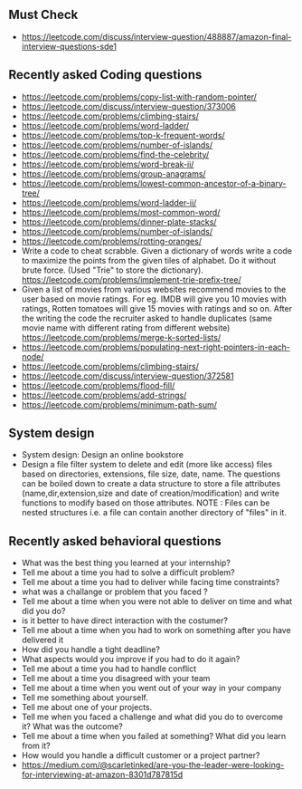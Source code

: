 ## Must Check

- https://leetcode.com/discuss/interview-question/488887/amazon-final-interview-questions-sde1

## Recently asked Coding questions

- https://leetcode.com/problems/copy-list-with-random-pointer/
- https://leetcode.com/discuss/interview-question/373006
- https://leetcode.com/problems/climbing-stairs/
- https://leetcode.com/problems/word-ladder/
- https://leetcode.com/problems/top-k-frequent-words/
- https://leetcode.com/problems/number-of-islands/
- https://leetcode.com/problems/find-the-celebrity/
- https://leetcode.com/problems/word-break-ii/
- https://leetcode.com/problems/group-anagrams/
- https://leetcode.com/problems/lowest-common-ancestor-of-a-binary-tree/
- https://leetcode.com/problems/word-ladder-ii/
- https://leetcode.com/problems/most-common-word/
- https://leetcode.com/problems/dinner-plate-stacks/
- https://leetcode.com/problems/number-of-islands/
- https://leetcode.com/problems/rotting-oranges/
- Write a code to cheat scrabble. Given a dictionary of words write a code to maximize the points from the given tiles of alphabet. Do it without brute force. (Used "Trie" to store the dictionary). https://leetcode.com/problems/implement-trie-prefix-tree/
- Given a list of movies from various websites recommend movies to the user based on movie ratings. For eg. IMDB will give you 10 movies with ratings, Rotten tomatoes will give 15 movies with ratings and so on. After the writing the code the recruiter asked to handle duplicates (same movie name with different rating from different website) https://leetcode.com/problems/merge-k-sorted-lists/
- https://leetcode.com/problems/populating-next-right-pointers-in-each-node/
- https://leetcode.com/problems/climbing-stairs/
- https://leetcode.com/discuss/interview-question/372581
- https://leetcode.com/problems/flood-fill/
- https://leetcode.com/problems/add-strings/
- https://leetcode.com/problems/minimum-path-sum/


## System design

- System design: Design an online bookstore
- Design a file filter system to delete and edit (more like access) files based on directories, extensions, file size, date, name. The questions can be boiled down to create a data structure to store a file attributes (name,dir,extension,size and date of creation/modification) and write functions to modify based on those attributes. NOTE : Files can be nested structures i.e. a file can contain another directory of "files" in it.

## Recently asked behavioral questions

- What was the best thing you learned at your internship? 
- Tell me about a time you had to solve a difficult problem? 
- Tell me about a time you had to deliver while facing time constraints?
- what was a challange or problem that you faced ?
- Tell me about a time when you were not able to deliver on time and what did you do?
- is it better to have direct interaction with the costumer?
- Tell me about a time when you had to work on something after you have delivered it
- How did you handle a tight deadline?
- What aspects would you improve if you had to do it again?
- Tell me about a time you had to handle conflict
- Tell me about a time you disagreed with your team
- Tell me about a time when you went out of your way in your company
- Tell me something about yourself.
- Tell me about one of your projects.
- Tell me when you faced a challenge and what did you do to overcome it? What was the outcome?
- Tell me about a time when you failed at something? What did you learn from it?
- How would you handle a difficult customer or a project partner?
- https://medium.com/@scarletinked/are-you-the-leader-were-looking-for-interviewing-at-amazon-8301d787815d

